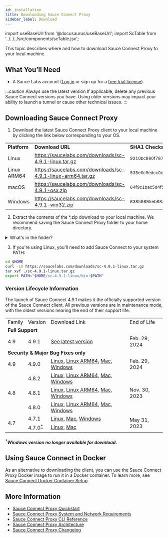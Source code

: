 ```yaml
---
id: installation
title: Downloading Sauce Connect Proxy
sidebar_label: Download
---
```


import useBaseUrl from '@docusaurus/useBaseUrl';
import ScTable from '../../../src/components/scTable.jsx';

This topic describes where and how to download Sauce Connect Proxy to your local machine.

## What You’ll Need

- A Sauce Labs account ([Log in](https://accounts.saucelabs.com/am/XUI/#login/) or sign up for a [free trial license](https://saucelabs.com/sign-up)).

:::caution Always use the latest version
If applicable, delete any previous Sauce Connect versions you have. Using older versions may impact your ability to launch a tunnel or cause other technical issues.
:::

## Downloading Sauce Connect Proxy

1. Download the latest Sauce Connect Proxy client to your local machine by clicking the link below corresponding to your OS.
 <table>
   <tr>
     <td><strong>Platform</strong>
     </td>
     <td><strong>Download URL</strong>
     </td>
<td><strong>SHA1 Checksum</strong>
</td>
  </tr>
  <tr>
<td>Linux
  </td>
   <td>
 <a href="https://saucelabs.com/downloads/sc-4.9.1-linux.tar.gz">https://saucelabs.com/downloads/sc-4.9.1-linux.tar.gz</a>
  </td>
  <td><small>9310bc860f7870a1f872b11c4dc6073a1ad34e5e</small>
  </td>
 </tr>
   <tr>
<td>Linux ARM64
  </td>
   <td>
 <a href="https://saucelabs.com/downloads/sc-4.9.1-linux-arm64.tar.gz">https://saucelabs.com/downloads/sc-4.9.1-linux-arm64.tar.gz</a>
  </td>
  <td><small>535e6c9edcc0ca94cac7c9f800f910dcea808cbf</small>
  </td>
 </tr>
 <tr>
  <td>macOS
  </td>
  <td>
 <a href="https://saucelabs.com/downloads/sc-4.9.1-osx.zip">https://saucelabs.com/downloads/sc-4.9.1-osx.zip</a>
  </td>
  <td><small>64f9c1bac5d4f5b9acb6fbb629b6df0f5671b4c8</small>
  </td>
  </tr>
 <tr>
<td>Windows
    </td>
  <td>
   <a href="https://saucelabs.com/downloads/sc-4.9.1-win32.zip">https://saucelabs.com/downloads/sc-4.9.1-win32.zip</a>
  </td>
  <td><small>63858695eb6840306921607a97af0083c0697bf3</small>
  </td>
 </tr>
 </table>

2. Extract the contents of the \*.zip download to your local machine. We recommend saving the Sauce Connect Proxy folder to your home directory.

<details><summary>What's in the folder?</summary>

#### Sauce Connect folder contents

```bash
$ tree sc-4.9.1-osx/
  sc-4.9.1-osx/
  ├── COPYRIGHT.md
  ├── bin
  │   └── sc
  ├── config_examples
  │   ├── config.yml
  │   └── systemd
  │       ├── README.md
  │       ├── sc.service
  │       └── sc@.service
  └── license.html
```

  <table>
  <tr>
   <td>File</td>
   <td>Description</td>
  </tr>
  <tr>
    <td><strong>sc</strong> (Linux/macOS) or <strong>sc.exe</strong> (Windows)</td>
    <td>Sauce Connect Proxy client executable file.</td>
   </tr>
   <tr>
    <td><strong>config.yml</strong></td>
   <td>Sample <a href="/secure-connections/sauce-connect/setup-configuration/yaml-config">YAML configuration file</a>.</td>
   </tr>
   <tr>
   <td><strong>sc.service</strong>, <strong>sc@.service</strong></td>
   <td>Sample files intended for use with the <a href="/secure-connections/sauce-connect/proxy-tunnels/#service-management-tools">systemd service manager</a>, an alternative way to start and stop Sauce Connect Proxy tunnels. Consult the <strong>README.md</strong> for more information.</td>
   </tr>
  </table>

</details>

3. If you're using Linux, you'll need to add Sauce Connect to your system PATH:

```bash
cd $HOME
curl -LO https://saucelabs.com/downloads/sc-4.9.1-linux.tar.gz
tar xvf ./sc-4.9.1-linux.tar.gz
export PATH="$HOME/sc-4.9.1-linux/bin:$PATH"
```

### Version Lifecycle Information

The launch of Sauce Connect 4.9.1 makes it the officially supported version of the Sauce Connect client. All previous versions are in maintenance mode, with the oldest versions nearing the end of their support life.

<table>
  <tr>
   <td>Family
   </td>
   <td>Version
   </td>
   <td>Download Link
   </td>
   <td>End of Life
   </td>
  </tr>
  <tr>
   <td colspan="4" ><strong>Full Support</strong>
   </td>
  </tr>
  <tr>
   <td rowspan="1" >4.9
   </td>
   <td>4.9.1
   </td>
   <td>
    <a href="#downloading-sauce-connect-proxy">See latest version</a>
   </td>
   <td rowspan="2" >Feb. 29, 2024
   </td>
  </tr>
  <tr>
  </tr>
  <tr>
   <td colspan="4" ><strong>Security & Major Bug Fixes only</strong>
   </td>
  </tr>
  <tr>
   <td>4.9
   </td>
   <td>4.9.0
   </td>
   <td>
    <a href="https://saucelabs.com/downloads/sc-4.9.0-linux.tar.gz">Linux</a>, <a href="https://saucelabs.com/downloads/sc-4.9.0-linux-arm64.tar.gz">Linux ARM64</a>, <a href="https://saucelabs.com/downloads/sc-4.9.0-osx.zip">Mac</a>, <a href="https://saucelabs.com/downloads/sc-4.9.0-win32.zip">Windows</a>
   </td>
   <td>Feb. 29, 2024
   </td>
  </tr>
  <tr>
   <td rowspan="3" >4.8
   </td>
   <td>4.8.2
   </td>
   <td>
    <a href="https://saucelabs.com/downloads/sc-4.8.2-linux.tar.gz">Linux</a>, <a href="https://saucelabs.com/downloads/sc-4.8.2-linux-arm64.tar.gz">Linux ARM64</a>, <a href="https://saucelabs.com/downloads/sc-4.8.2-osx.zip">Mac</a>, <a href="https://saucelabs.com/downloads/sc-4.8.2-win32.zip">Windows</a>
   </td>
   <td rowspan="3" >Nov. 30, 2023
   </td>
  </tr>
 <tr>
  <td>4.8.1
  </td>
  <td>
    <a href="https://saucelabs.com/downloads/sc-4.8.1-linux.tar.gz">Linux</a>, <a href="https://saucelabs.com/downloads/sc-4.8.1-linux-arm64.tar.gz">Linux ARM64</a>, <a href="https://saucelabs.com/downloads/sc-4.8.1-osx.zip">Mac</a>, <a href="https://saucelabs.com/downloads/sc-4.8.1-win32.zip">Windows</a>
  </td>
 </tr>
  <tr>
   <td>4.8.0
   </td>
   <td>
    <a href="https://saucelabs.com/downloads/sc-4.8.0-linux.tar.gz">Linux</a>, <a href="https://saucelabs.com/downloads/sc-4.8.0-linux-arm64.tar.gz">Linux ARM64</a>, <a href="https://saucelabs.com/downloads/sc-4.8.0-osx.zip">Mac</a>, <a href="https://saucelabs.com/downloads/sc-4.8.0-win32.zip">Windows</a>
   </td>
  </tr>
  <tr>
  </tr>    <tr>
   <td rowspan="2" >4.7
   </td>
   <td>4.7.1
   </td>
   <td>
    <a href="https://saucelabs.com/downloads/sc-4.7.1-linux.tar.gz">Linux</a>, <a href="https://saucelabs.com/downloads/sc-4.7.1-osx.zip">Mac</a>, <a href="https://saucelabs.com/downloads/sc-4.7.1-win32.zip">Windows</a>
   </td>
   <td rowspan="2" >May 31, 2023
   </td>
  </tr>
  <tr>
   <td>4.7.0<sup><a href="#windows-version-no-longer-available-for-download">*</a></sup>
   </td>
   <td>
    <a href="https://saucelabs.com/downloads/sc-4.7.0-linux.tar.gz">Linux</a>, <a href="https://saucelabs.com/downloads/sc-4.7.0-osx.zip">Mac</a>
   </td>
  </tr>
</table>

##### <sup>\*</sup>Windows version no longer available for download.

## Using Sauce Connect in Docker

As an alternative to downloading the client, you can use the Sauce Connect Proxy Docker image to run it in a Docker container. To learn more, see [Sauce Connect Docker Container Setup](/secure-connections/sauce-connect/setup-configuration/docker/).

## More Information

- [Sauce Connect Proxy Quickstart](/secure-connections/sauce-connect/quickstart)
- [Sauce Connect Proxy System and Network Requirements](/secure-connections/sauce-connect/system-requirements/)
- [Sauce Connect Proxy CLI Reference](/dev/cli/sauce-connect-proxy/)
- [Sauce Connect Proxy Architecture](/secure-connections/sauce-connect/advanced/architecture/)
- [Sauce Connect Proxy Changelog](https://changelog.saucelabs.com/en?category=sauce%20connect)
